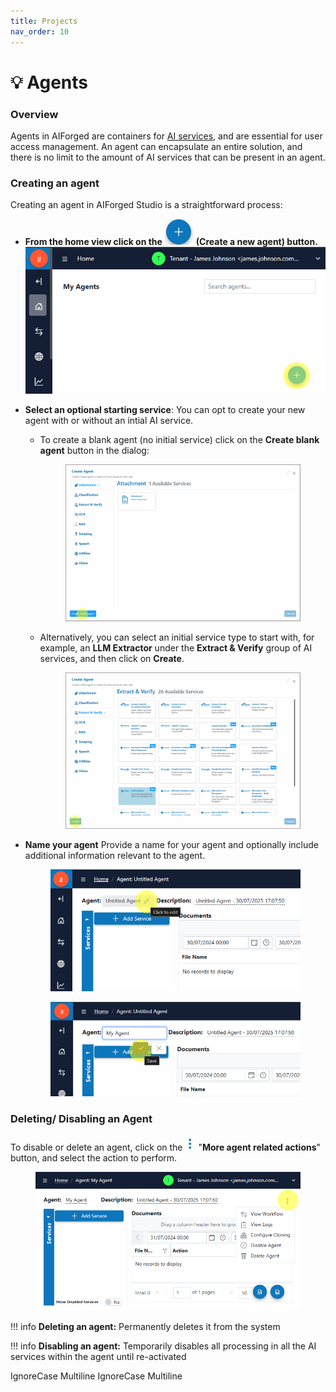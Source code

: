 ```yaml
---
title: Projects
nav_order: 10
---
```


# 💡 Agents

### Overview

Agents in AIForged are containers for [AI services](../services//index.md), and are essential for user access management. An agent can encapsulate an entire solution, and there is no limit to the amount of AI services that can be present in an agent.

### Creating an agent

Creating an agent in AIForged Studio is a straightforward process:

* **From the home view click on the** ![](../assets/image%20%2845%29%20%281%29.png) **(Create a new agent) button.** ![](../assets/image%20%2848%29%20%281%29.png)
* **Select an optional starting service**:
  You can opt to create your new agent with or without an intial AI service.
  *   To create a blank agent (no initial service) click on the **Create blank agent** button in the dialog:

      <figure><img src="../assets/image%20%2846%29%20%281%29.png" alt=""><figcaption></figcaption></figure>
  *   Alternatively, you can select an initial service type to start with, for example, an **LLM Extractor** under the **Extract & Verify** group of AI services, and then click on **Create**.

      <figure><img src="../assets/image%20%2847%29%20%281%29.png" alt=""><figcaption></figcaption></figure>
*   **Name your agent** Provide a name for your agent and optionally include additional information relevant to the agent.

    <div align="left"><figure><img src="../assets/image%20%2849%29%20%281%29.png" alt=""><figcaption></figcaption></figure></div>

    <div align="left"><figure><img src="../assets/image%20%2850%29%20%281%29.png" alt=""><figcaption></figcaption></figure></div>

### Deleting/ Disabling an Agent

To disable or delete an agent, click on the ![](../assets/image%20%2852%29%20%281%29.png) "**More agent related actions**" button, and select the action to perform.

<div align="left"><figure><img src="../assets/image%20%2851%29%20%281%29.png" alt=""><figcaption></figcaption></figure></div>

!!! info
    **Deleting an agent:** Permanently deletes it from the system

!!! info
    **Disabling an agent:** Temporarily disables all processing in all the AI services within the agent until re-activated

 IgnoreCase Multiline IgnoreCase Multiline




